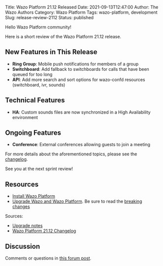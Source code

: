 Title: Wazo Platform 21.12 Released
Date: 2021-09-13T12:47:00
Author: The Wazo Authors
Category: Wazo Platform
Tags: wazo-platform, development
Slug: release-review-2112
Status: published

Hello Wazo Platform community!

Here is a short review of the Wazo Platform 21.12 release.

## New Features in This Release

- **Ring Group**: Mobile push notifications for members of a group
- **Switchboard**: Add fallback to switchboards for calls that have been queued for too long
- **API**: Add more search and sort options for wazo-confd resources (switchboard, ivr, sounds)

## Technical Features

- **HA**: Custom sounds files are now synchronized in a High Availability environment

## Ongoing Features

- **Conference**: External conferences allowing guests to join a meeting

For more details about the aforementioned topics, please see the [changelog](https://wazo-dev.atlassian.net/issues/?jql=project%3DWAZO%20AND%20fixVersion%3D21.12).

See you at the next sprint review!

## Resources

- [Install Wazo Platform](/use-cases)
- [Upgrade Wazo and Wazo Platform](/uc-doc/upgrade/). Be sure to read the
  [breaking changes](/uc-doc/upgrade/upgrade_notes#21-12)

Sources:

- [Upgrade notes](/uc-doc/upgrade/upgrade_notes#21-12)
- [Wazo Platform 21.12 Changelog](https://wazo-dev.atlassian.net/issues/?jql=project%3DWAZO%20AND%20fixVersion%3D21.12)

## Discussion

Comments or questions in
[this forum post](https://wazo-platform.discourse.group/t/blog-wazo-platform-21-12-released).
